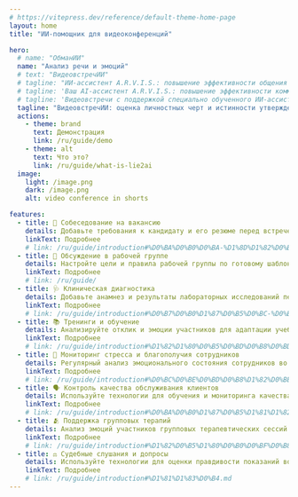 ```yaml
---
# https://vitepress.dev/reference/default-theme-home-page
layout: home
title: "ИИ-помощник для видеоконференций"

hero:
  # name: "ОбманИИ"
  name: "Анализ речи и эмоций"
  # text: "ВидеовстречИИ"
  # tagline: "ИИ-ассистент A.R.V.I.S.: повышение эффективности общения за счет непрерывного обучения ИИ во время ваших встреч."
  # tagline: 'Ваш AI-ассистент A.R.V.I.S.: повышение эффективности коммуникации, оптимизируя время и ресурсы вашей команды.'
  # tagline: 'Видеовстречи с поддержкой специально обученного ИИ-ассистента'
  tagline: "ВидеовстречИИ: оценка личностных черт и истинности утверждений участников в процессе видеоконференции."
  actions:
    - theme: brand
      text: Демонстрация
      link: /ru/guide/demo
    - theme: alt
      text: Что это?
      link: /ru/guide/what-is-lie2ai
  image:
    light: /image.png
    dark: /image.png
    alt: video conference in shorts

features:
  - title: 🔎 Собеседование на вакансию
    details: Добавьте требования к кандидату и его резюме перед встречей. Оценивайте соответствие вакансии при общении с кандидатом.
    linkText: Подробнее
    # link: /ru/guide/introduction#%D0%BA%D0%B0%D0%BA-%D1%8D%D1%82%D0%BE-%D1%80%D0%B0%D0%B1%D0%BE%D1%82%D0%B0%D0%B5%D1%82.md
  - title: 💬 Обсуждение в рабочей группе
    details: Настройте цели и правила рабочей группы по готовому шаблону. Это поможет соблюдать правила и вынудит стремиться к достижению поставленных целей.
    linkText: Подробнее
    # link: /ru/guide/
  - title: 🩺 Клиническая диагностика
    details: Добавьте анамнез и результаты лабораторных исследований перед приемом пациента. Оценивайте характер заболевания при общении с ним.
    linkText: Подробнее
    # link: /ru/guide/introduction#%D0%B7%D0%B0%D1%87%D0%B5%D0%BC-%D0%BE%D1%82%D0%BA%D0%B0%D0%B7%D1%8B%D0%B2%D0%B0%D1%82%D1%8C%D1%81%D1%8F-%D0%BE%D1%82-zoom.md
  - title: 📚 Тренинги и обучение
    details: Анализируйте отклик и эмоции участников для адаптации учебного материала и методик обучения в реальном времени.
    linkText: Подробнее
    # link: /ru/guide/introduction#%D1%82%D1%80%D0%B5%D0%BD%D0%B8%D0%BD%D0%B3%D0%B8.md
  - title: 🧘 Мониторинг стресса и благополучия сотрудников
    details: Регулярный анализ эмоционального состояния сотрудников во время видеоконференций для оценки уровня стресса и предотвращения выгорания.
    linkText: Подробнее
    # link: /ru/guide/introduction#%D0%BC%D0%BE%D0%BD%D0%B8%D1%82%D0%BE%D1%80%D0%B8%D0%BD%D0%B3.md
  - title: 🗣️ Контроль качества обслуживания клиентов
    details: Используйте технологии для обучения и мониторинга качества работы сотрудников call-центров или служб поддержки клиентов.
    linkText: Подробнее
    # link: /ru/guide/introduction#%D0%BA%D0%B0%D1%87%D0%B5%D1%81%D1%82%D0%B2%D0%BE.md
  - title: 🫂 Поддержка групповых терапий
    details: Анализ эмоций участников групповых терапевтических сессий для улучшения взаимодействия и повышения эффективности терапии.
    linkText: Подробнее
    # link: /ru/guide/introduction#%D1%82%D0%B5%D1%80%D0%B0%D0%BF%D0%B8%D0%B8.md
  - title: ⚖️ Судебные слушания и допросы
    details: Используйте технологии для оценки правдивости показаний во время онлайн-допросов и слушаний.
    linkText: Подробнее
    # link: /ru/guide/introduction#%D1%81%D1%83%D0%B4.md
---
```

